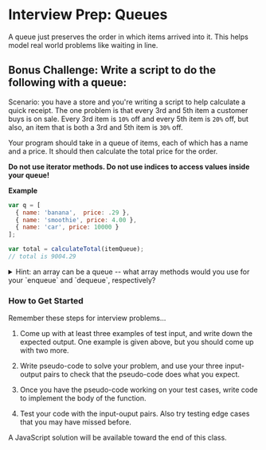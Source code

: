 # Interview Prep: Queues

A queue just preserves the order in which items arrived into it. This helps model real world problems like waiting in line.

## Bonus Challenge: Write a script to do the following with a queue:

Scenario: you have a store and you're writing a script to help calculate a quick receipt. The one problem is that every 3rd and 5th item a customer buys is on sale. Every 3rd item is `10%` off and every 5th item is `20%` off, but also, an item that is both a 3rd and 5th item is `30%` off.

Your program should take in a queue of items, each of which has a name and a price. It should then calculate the total price for the order.

**Do not use iterator methods. Do not use indices to access values inside your queue!**


**Example**

```js
var q = [
  { name: 'banana',  price: .29 },
  { name: 'smoothie', price: 4.00 },
  { name: 'car', price: 10000 }
];

var total = calculateTotal(itemQueue);
// total is 9004.29
```

<details><summary>Hint: an array can be a queue -- what array methods would you use for your `enqueue` and `dequeue`, respectively?</summary>If index 0 is the front of your queue, `push` and `shift`.  If the end of the array is the front of your queue, `unshift` and `pop`!</details>


### How to Get Started

Remember these steps for interview problems...

1. Come up with at least three examples of test input, and write down the expected output. One example is given above, but you should come up with two more.

2. Write pseudo-code to solve your problem, and use your three input-output pairs to check that the pseudo-code does what you expect.

3. Once you have the pseudo-code working on your test cases, write code to implement the body of the function.

4. Test your code with the input-ouput pairs.  Also try testing edge cases that you may have missed before.

A JavaScript solution will be available toward the end of this class.
